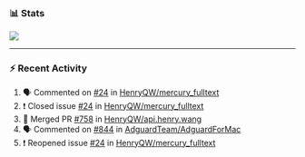 ### :bar_chart: Stats

<a href="#">
  <img align="center" src="https://github-readme-stats.vercel.app/api?username=henryqw&count_private=true&show_icons=true" />
</a>
<!-- <a href="#">
  <img align="center" src="https://github-readme-stats-git-master.henryqw.vercel.app/api/top-langs/?username=HenryQW&layout=compact" />
</a> -->

---

### :zap: Recent Activity

<!--START_SECTION:activity-->

1. 🗣 Commented on [#24](https://github.com/HenryQW/mercury_fulltext/issues/24) in [HenryQW/mercury_fulltext](https://github.com/HenryQW/mercury_fulltext)
2. ❗️ Closed issue [#24](https://github.com/HenryQW/mercury_fulltext/issues/24) in [HenryQW/mercury_fulltext](https://github.com/HenryQW/mercury_fulltext)
3. 🎉 Merged PR [#758](https://github.com/HenryQW/api.henry.wang/pull/758) in [HenryQW/api.henry.wang](https://github.com/HenryQW/api.henry.wang)
4. 🗣 Commented on [#844](https://github.com/AdguardTeam/AdguardForMac/issues/844) in [AdguardTeam/AdguardForMac](https://github.com/AdguardTeam/AdguardForMac)
5. ❗️ Reopened issue [#24](https://github.com/HenryQW/mercury_fulltext/issues/24) in [HenryQW/mercury_fulltext](https://github.com/HenryQW/mercury_fulltext)
<!--END_SECTION:activity-->
